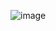![image](https://user-images.githubusercontent.com/34793005/197350091-5371546c-0710-4785-8d6e-b2ab1c58cac9.png)
